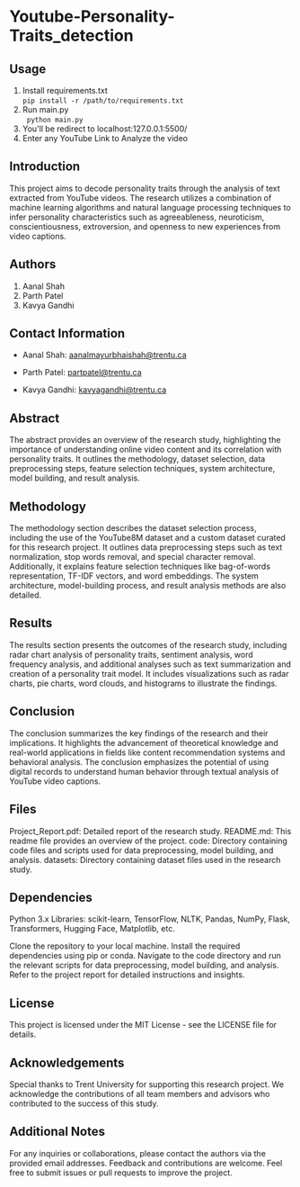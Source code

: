 # Youtube-Personality-Traits_detection

## Usage

1. Install requirements.txt <br>
   ```pip install -r /path/to/requirements.txt```
2. Run main.py <br>
  ``` python main.py```
4. You'll be redirect to localhost:127.0.0.1:5500/
5. Enter any YouTube Link to Analyze the video

   
## Introduction

This project aims to decode personality traits through the analysis of text extracted from YouTube videos. The research utilizes a combination of machine learning algorithms and natural language processing techniques to infer personality characteristics such as agreeableness, neuroticism, conscientiousness, extroversion, and openness to new experiences from video captions.

## Authors

1. Aanal Shah
2. Parth Patel
3. Kavya Gandhi

## Contact Information

- Aanal Shah: aanalmayurbhaishah@trentu.ca

- Parth Patel: partpatel@trentu.ca

- Kavya Gandhi: kavyagandhi@trentu.ca

## Abstract

The abstract provides an overview of the research study, highlighting the importance of understanding online video content and its correlation with personality traits. It outlines the methodology, dataset selection, data preprocessing steps, feature selection techniques, system architecture, model building, and result analysis.

## Methodology

The methodology section describes the dataset selection process, including the use of the YouTube8M dataset and a custom dataset curated for this research project. It outlines data preprocessing steps such as text normalization, stop words removal, and special character removal. Additionally, it explains feature selection techniques like bag-of-words representation, TF-IDF vectors, and word embeddings. The system architecture, model-building process, and result analysis methods are also detailed.

## Results

The results section presents the outcomes of the research study, including radar chart analysis of personality traits, sentiment analysis, word frequency analysis, and additional analyses such as text summarization and creation of a personality trait model. It includes visualizations such as radar charts, pie charts, word clouds, and histograms to illustrate the findings.

## Conclusion

The conclusion summarizes the key findings of the research and their implications. It highlights the advancement of theoretical knowledge and real-world applications in fields like content recommendation systems and behavioral analysis. The conclusion emphasizes the potential of using digital records to understand human behavior through textual analysis of YouTube video captions.

## Files

Project_Report.pdf: Detailed report of the research study.
README.md: This readme file provides an overview of the project.
code: Directory containing code files and scripts used for data preprocessing, model building, and analysis.
datasets: Directory containing dataset files used in the research study.

## Dependencies

Python 3.x
Libraries: scikit-learn, TensorFlow, NLTK, Pandas, NumPy, Flask, Transformers, Hugging Face, Matplotlib, etc.




Clone the repository to your local machine.
Install the required dependencies using pip or conda.
Navigate to the code directory and run the relevant scripts for data preprocessing, model building, and analysis.
Refer to the project report for detailed instructions and insights.

## License

This project is licensed under the MIT License - see the LICENSE file for details.

## Acknowledgements

Special thanks to Trent University for supporting this research project. We acknowledge the contributions of all team members and advisors who contributed to the success of this study.

## Additional Notes

For any inquiries or collaborations, please contact the authors via the provided email addresses.
Feedback and contributions are welcome. Feel free to submit issues or pull requests to improve the project.

